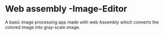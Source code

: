 # Web assembly -Image-Editor
A basic image processing app made with web Assembly which converts the colored image into gray-scale image.
